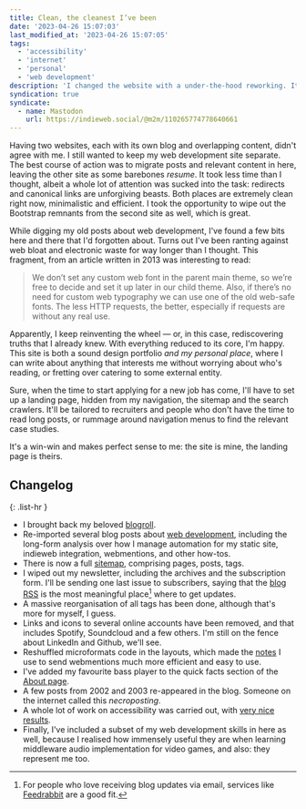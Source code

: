 ```yaml
---
title: Clean, the cleanest I’ve been
date: '2023-04-26 15:07:03'
last_modified_at: '2023-04-26 15:07:05'
tags:
  - 'accessibility'
  - 'internet'
  - 'personal'
  - 'web development'
description: 'I changed the website with a under-the-hood reworking. It involved a structure clean-up, CSS polishing, and a refactor of my alt site.'
syndication: true
syndicate:
  - name: Mastodon
    url: https://indieweb.social/@m2m/110265774778640661
---
```

Having two websites, each with its own blog and overlapping content, didn't agree with me. I still wanted to keep my web development site separate. The best course of action was to migrate posts and relevant content in here, leaving the other site as some barebones *resume*. It took less time than I thought, albeit a whole lot of attention was sucked into the task: redirects and canonical links are unforgiving beasts. Both places are extremely clean right now, minimalistic and efficient. I took the opportunity to wipe out the Bootstrap remnants from the second site as well, which is great. 

While digging my old posts about web development, I've found a few bits here and there that I'd forgotten about. Turns out I've been ranting against web bloat and electronic waste for way longer than I thought. This fragment, from an article written in 2013 was interesting to read:

> We don’t set any custom web font in the parent main  theme, so we’re free to decide and set it up later in our child theme.  Also, if there’s no need for custom web typography we can use one of the old web-safe fonts. The less HTTP requests, the better, especially if requests are without any real use.

Apparently, I keep reinventing the wheel — or, in this case, rediscovering truths that I already knew. With everything reduced to its core, I'm happy. This site is both a sound design portfolio *and my personal place*, where I can write about anything that interests me without worrying about who's reading, or fretting over catering to some external entity.

Sure, when the time to start applying for a new job has come, I'll have to set up a landing page, hidden from my navigation, the sitemap and the search crawlers. It'll be tailored to recruiters and people who don't have the time to read long posts, or rummage around navigation menus to find the relevant case studies. 

It's a win-win and makes perfect sense to me: the site is mine, the landing page is theirs.

## Changelog

{: .list-hr }
- I brought back my beloved [blogroll](/blogroll/).
- Re-imported several blog posts about [web development](/blog/tag/web-development/), including the long-form analysis over how I manage automation for my static site, indieweb integration, webmentions, and other how-tos.
- There is now a full [sitemap](/sitemap/), comprising pages, posts, tags.
- I wiped out my newsletter, including the archives and the subscription form. I'll be sending one last issue to subscribers, saying that the [blog RSS](/feed.xml) is the most meaningful place[^1] where to get updates.
- A massive reorganisation of all tags has been done, although that's more for myself, I guess.
- Links and icons to several online accounts have been removed, and that includes Spotify, Soundcloud and a few others. I'm still on the fence about LinkedIn and Github, we'll see.
- Reshuffled microformats code in the layouts, which made the [notes](/notes/) I use to send webmentions much more efficient and easy to use.
- I've added my favourite bass player to the quick facts section of the [About page](/about/#quick-facts).
- A few posts from 2002 and 2003 re-appeared in the blog. Someone on the internet called this _necroposting_.
- A whole lot of work on accessibility was carried out, with [very nice results](/colophon/#accessibility).
- Finally, I've included a subset of my web development skills in here as well, because I realised how immensely useful they are when learning middleware audio implementation for video games, and also: they represent me too.

[^1]: For people who love receiving blog updates via email, services like [Feedrabbit](https://feedrabbit.com/) are a good fit.